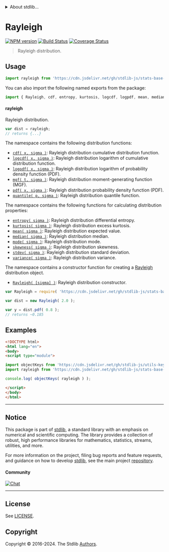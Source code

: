 <!--

@license Apache-2.0

Copyright (c) 2018 The Stdlib Authors.

Licensed under the Apache License, Version 2.0 (the "License");
you may not use this file except in compliance with the License.
You may obtain a copy of the License at

   http://www.apache.org/licenses/LICENSE-2.0

Unless required by applicable law or agreed to in writing, software
distributed under the License is distributed on an "AS IS" BASIS,
WITHOUT WARRANTIES OR CONDITIONS OF ANY KIND, either express or implied.
See the License for the specific language governing permissions and
limitations under the License.

-->


<details>
  <summary>
    About stdlib...
  </summary>
  <p>We believe in a future in which the web is a preferred environment for numerical computation. To help realize this future, we've built stdlib. stdlib is a standard library, with an emphasis on numerical and scientific computation, written in JavaScript (and C) for execution in browsers and in Node.js.</p>
  <p>The library is fully decomposable, being architected in such a way that you can swap out and mix and match APIs and functionality to cater to your exact preferences and use cases.</p>
  <p>When you use stdlib, you can be absolutely certain that you are using the most thorough, rigorous, well-written, studied, documented, tested, measured, and high-quality code out there.</p>
  <p>To join us in bringing numerical computing to the web, get started by checking us out on <a href="https://github.com/stdlib-js/stdlib">GitHub</a>, and please consider <a href="https://opencollective.com/stdlib">financially supporting stdlib</a>. We greatly appreciate your continued support!</p>
</details>

# Rayleigh

[![NPM version][npm-image]][npm-url] [![Build Status][test-image]][test-url] [![Coverage Status][coverage-image]][coverage-url] <!-- [![dependencies][dependencies-image]][dependencies-url] -->

> Rayleigh distribution.



<section class="usage">

## Usage

```javascript
import rayleigh from 'https://cdn.jsdelivr.net/gh/stdlib-js/stats-base-dists-rayleigh@esm/index.mjs';
```

You can also import the following named exports from the package:

```javascript
import { Rayleigh, cdf, entropy, kurtosis, logcdf, logpdf, mean, median, mgf, mode, pdf, quantile, skewness, stdev, variance } from 'https://cdn.jsdelivr.net/gh/stdlib-js/stats-base-dists-rayleigh@esm/index.mjs';
```

#### rayleigh

Rayleigh distribution.

```javascript
var dist = rayleigh;
// returns {...}
```

The namespace contains the following distribution functions:

<!-- <toc pattern="*+(cdf|pdf|mgf|quantile)*"> -->

<div class="namespace-toc">

-   <span class="signature">[`cdf( x, sigma )`][@stdlib/stats/base/dists/rayleigh/cdf]</span><span class="delimiter">: </span><span class="description">Rayleigh distribution cumulative distribution function.</span>
-   <span class="signature">[`logcdf( x, sigma )`][@stdlib/stats/base/dists/rayleigh/logcdf]</span><span class="delimiter">: </span><span class="description">Rayleigh distribution logarithm of cumulative distribution function.</span>
-   <span class="signature">[`logpdf( x, sigma )`][@stdlib/stats/base/dists/rayleigh/logpdf]</span><span class="delimiter">: </span><span class="description">Rayleigh distribution logarithm of probability density function (PDF).</span>
-   <span class="signature">[`mgf( t, sigma )`][@stdlib/stats/base/dists/rayleigh/mgf]</span><span class="delimiter">: </span><span class="description">Rayleigh distribution moment-generating function (MGF).</span>
-   <span class="signature">[`pdf( x, sigma )`][@stdlib/stats/base/dists/rayleigh/pdf]</span><span class="delimiter">: </span><span class="description">Rayleigh distribution probability density function (PDF).</span>
-   <span class="signature">[`quantile( p, sigma )`][@stdlib/stats/base/dists/rayleigh/quantile]</span><span class="delimiter">: </span><span class="description">Rayleigh distribution quantile function.</span>

</div>

<!-- </toc> -->

The namespace contains the following functions for calculating distribution properties:

<!-- <toc pattern="*+(entropy|kurtosis|mean|median|mode|skewness|stdev|variance)*"> -->

<div class="namespace-toc">

-   <span class="signature">[`entropy( sigma )`][@stdlib/stats/base/dists/rayleigh/entropy]</span><span class="delimiter">: </span><span class="description">Rayleigh distribution differential entropy.</span>
-   <span class="signature">[`kurtosis( sigma )`][@stdlib/stats/base/dists/rayleigh/kurtosis]</span><span class="delimiter">: </span><span class="description">Rayleigh distribution excess kurtosis.</span>
-   <span class="signature">[`mean( sigma )`][@stdlib/stats/base/dists/rayleigh/mean]</span><span class="delimiter">: </span><span class="description">Rayleigh distribution expected value.</span>
-   <span class="signature">[`median( sigma )`][@stdlib/stats/base/dists/rayleigh/median]</span><span class="delimiter">: </span><span class="description">Rayleigh distribution median.</span>
-   <span class="signature">[`mode( sigma )`][@stdlib/stats/base/dists/rayleigh/mode]</span><span class="delimiter">: </span><span class="description">Rayleigh distribution mode.</span>
-   <span class="signature">[`skewness( sigma )`][@stdlib/stats/base/dists/rayleigh/skewness]</span><span class="delimiter">: </span><span class="description">Rayleigh distribution skewness.</span>
-   <span class="signature">[`stdev( sigma )`][@stdlib/stats/base/dists/rayleigh/stdev]</span><span class="delimiter">: </span><span class="description">Rayleigh distribution standard deviation.</span>
-   <span class="signature">[`variance( sigma )`][@stdlib/stats/base/dists/rayleigh/variance]</span><span class="delimiter">: </span><span class="description">Rayleigh distribution variance.</span>

</div>

<!-- </toc> -->

The namespace contains a constructor function for creating a [Rayleigh][rayleigh-distribution] distribution object.

<!-- <toc pattern="*ctor*"> -->

<div class="namespace-toc">

-   <span class="signature">[`Rayleigh( [sigma] )`][@stdlib/stats/base/dists/rayleigh/ctor]</span><span class="delimiter">: </span><span class="description">Rayleigh distribution constructor.</span>

</div>

<!-- </toc> -->

```javascript
var Rayleigh = require( 'https://cdn.jsdelivr.net/gh/stdlib-js/stats-base-dists-rayleigh' ).Rayleigh;

var dist = new Rayleigh( 2.0 );

var y = dist.pdf( 0.8 );
// returns ~0.185
```

</section>

<!-- /.usage -->

<section class="examples">

## Examples

<!-- TODO: better examples -->

<!-- eslint no-undef: "error" -->

```html
<!DOCTYPE html>
<html lang="en">
<body>
<script type="module">

import objectKeys from 'https://cdn.jsdelivr.net/gh/stdlib-js/utils-keys@esm/index.mjs';
import rayleigh from 'https://cdn.jsdelivr.net/gh/stdlib-js/stats-base-dists-rayleigh@esm/index.mjs';

console.log( objectKeys( rayleigh ) );

</script>
</body>
</html>
```

</section>

<!-- /.examples -->

<!-- Section for related `stdlib` packages. Do not manually edit this section, as it is automatically populated. -->

<section class="related">

</section>

<!-- /.related -->

<!-- Section for all links. Make sure to keep an empty line after the `section` element and another before the `/section` close. -->


<section class="main-repo" >

* * *

## Notice

This package is part of [stdlib][stdlib], a standard library with an emphasis on numerical and scientific computing. The library provides a collection of robust, high performance libraries for mathematics, statistics, streams, utilities, and more.

For more information on the project, filing bug reports and feature requests, and guidance on how to develop [stdlib][stdlib], see the main project [repository][stdlib].

#### Community

[![Chat][chat-image]][chat-url]

---

## License

See [LICENSE][stdlib-license].


## Copyright

Copyright &copy; 2016-2024. The Stdlib [Authors][stdlib-authors].

</section>

<!-- /.stdlib -->

<!-- Section for all links. Make sure to keep an empty line after the `section` element and another before the `/section` close. -->

<section class="links">

[npm-image]: http://img.shields.io/npm/v/@stdlib/stats-base-dists-rayleigh.svg
[npm-url]: https://npmjs.org/package/@stdlib/stats-base-dists-rayleigh

[test-image]: https://github.com/stdlib-js/stats-base-dists-rayleigh/actions/workflows/test.yml/badge.svg?branch=main
[test-url]: https://github.com/stdlib-js/stats-base-dists-rayleigh/actions/workflows/test.yml?query=branch:main

[coverage-image]: https://img.shields.io/codecov/c/github/stdlib-js/stats-base-dists-rayleigh/main.svg
[coverage-url]: https://codecov.io/github/stdlib-js/stats-base-dists-rayleigh?branch=main

<!--

[dependencies-image]: https://img.shields.io/david/stdlib-js/stats-base-dists-rayleigh.svg
[dependencies-url]: https://david-dm.org/stdlib-js/stats-base-dists-rayleigh/main

-->

[chat-image]: https://img.shields.io/gitter/room/stdlib-js/stdlib.svg
[chat-url]: https://app.gitter.im/#/room/#stdlib-js_stdlib:gitter.im

[stdlib]: https://github.com/stdlib-js/stdlib

[stdlib-authors]: https://github.com/stdlib-js/stdlib/graphs/contributors

[umd]: https://github.com/umdjs/umd
[es-module]: https://developer.mozilla.org/en-US/docs/Web/JavaScript/Guide/Modules

[deno-url]: https://github.com/stdlib-js/stats-base-dists-rayleigh/tree/deno
[umd-url]: https://github.com/stdlib-js/stats-base-dists-rayleigh/tree/umd
[esm-url]: https://github.com/stdlib-js/stats-base-dists-rayleigh/tree/esm
[branches-url]: https://github.com/stdlib-js/stats-base-dists-rayleigh/blob/main/branches.md

[stdlib-license]: https://raw.githubusercontent.com/stdlib-js/stats-base-dists-rayleigh/main/LICENSE

[rayleigh-distribution]: https://en.wikipedia.org/wiki/Rayleigh_distribution

<!-- <toc-links> -->

[@stdlib/stats/base/dists/rayleigh/ctor]: https://github.com/stdlib-js/stats-base-dists-rayleigh-ctor/tree/esm

[@stdlib/stats/base/dists/rayleigh/entropy]: https://github.com/stdlib-js/stats-base-dists-rayleigh-entropy/tree/esm

[@stdlib/stats/base/dists/rayleigh/kurtosis]: https://github.com/stdlib-js/stats-base-dists-rayleigh-kurtosis/tree/esm

[@stdlib/stats/base/dists/rayleigh/mean]: https://github.com/stdlib-js/stats-base-dists-rayleigh-mean/tree/esm

[@stdlib/stats/base/dists/rayleigh/median]: https://github.com/stdlib-js/stats-base-dists-rayleigh-median/tree/esm

[@stdlib/stats/base/dists/rayleigh/mode]: https://github.com/stdlib-js/stats-base-dists-rayleigh-mode/tree/esm

[@stdlib/stats/base/dists/rayleigh/skewness]: https://github.com/stdlib-js/stats-base-dists-rayleigh-skewness/tree/esm

[@stdlib/stats/base/dists/rayleigh/stdev]: https://github.com/stdlib-js/stats-base-dists-rayleigh-stdev/tree/esm

[@stdlib/stats/base/dists/rayleigh/variance]: https://github.com/stdlib-js/stats-base-dists-rayleigh-variance/tree/esm

[@stdlib/stats/base/dists/rayleigh/cdf]: https://github.com/stdlib-js/stats-base-dists-rayleigh-cdf/tree/esm

[@stdlib/stats/base/dists/rayleigh/logcdf]: https://github.com/stdlib-js/stats-base-dists-rayleigh-logcdf/tree/esm

[@stdlib/stats/base/dists/rayleigh/logpdf]: https://github.com/stdlib-js/stats-base-dists-rayleigh-logpdf/tree/esm

[@stdlib/stats/base/dists/rayleigh/mgf]: https://github.com/stdlib-js/stats-base-dists-rayleigh-mgf/tree/esm

[@stdlib/stats/base/dists/rayleigh/pdf]: https://github.com/stdlib-js/stats-base-dists-rayleigh-pdf/tree/esm

[@stdlib/stats/base/dists/rayleigh/quantile]: https://github.com/stdlib-js/stats-base-dists-rayleigh-quantile/tree/esm

<!-- </toc-links> -->

</section>

<!-- /.links -->
